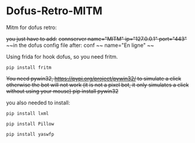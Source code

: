 # Dofus-Retro-MITM
Mitm for dofus retro:

~~you just have to add:~~
~~connserver name="MITM" ip="127.0.0.1" port="443"~~
~~in the dofus config file after: conf ~~
name="En ligne" ~~

Using frida for hook dofus, so you need fritm.
```
pip install fritm
```

~~You need pywin32, https://pypi.org/project/pywin32/ to simulate a click otherwise the bot will not work
(it is not a pixel bot, it only simulates a click without using your mouse)
pip install pywin32~~

you also needed to install:
```
pip install lxml 

pip install Pillow

pip install yaswfp
```
